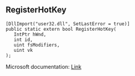 ## RegisterHotKey

```
[DllImport("user32.dll", SetLastError = true)]
public static extern bool RegisterHotKey(
   IntPtr hWnd,
   int id,
   uint fsModifiers,
   uint vk
);
```

Microsoft documentation: [Link](https://docs.microsoft.com/en-us/windows/win32/api/winuser/nf-winuser-registerhotkey)
